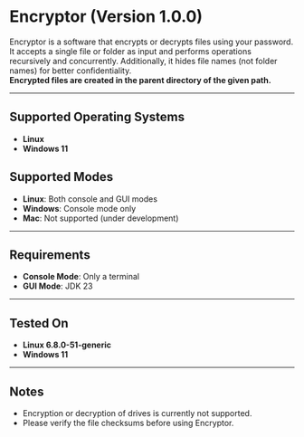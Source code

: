 # Encryptor (Version 1.0.0)

Encryptor is a software that encrypts or decrypts files using your password. It accepts a single file or folder as input and performs operations recursively and concurrently. Additionally, it hides file names (not folder names) for better confidentiality.  
**Encrypted files are created in the parent directory of the given path.**

---

## Supported Operating Systems
- **Linux**
- **Windows 11**

## Supported Modes
- **Linux**: Both console and GUI modes  
- **Windows**: Console mode only  
- **Mac**: Not supported (under development)

---

## Requirements
- **Console Mode**: Only a terminal  
- **GUI Mode**: JDK 23

---

## Tested On
- **Linux 6.8.0-51-generic**  
- **Windows 11**

---

## Notes
- Encryption or decryption of drives is currently not supported.  
- Please verify the file checksums before using Encryptor.

